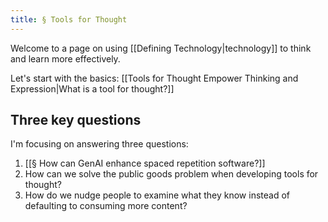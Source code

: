 ```yaml
---
title: § Tools for Thought
---
```

Welcome to a page on using [[Defining Technology|technology]] to think and learn more effectively.

Let's start with the basics: [[Tools for Thought Empower Thinking and Expression|What is a tool for thought?]]

## Three key questions
I'm focusing on answering three questions:

1. [[§ How can GenAI enhance spaced repetition software?]]
2. How can we solve the public goods problem when developing tools for thought?
3. How do we nudge people to examine what they know instead of defaulting to consuming more content?
